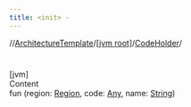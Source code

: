 ```yaml
---
title: <init> -
---
```

//[ArchitectureTemplate](../../index.md)/[[jvm root]](../index.md)/[CodeHolder](index.md)/[<init>](-init-.md)



# <init>  
[jvm]  
Content  
fun [<init>](-init-.md)(region: [Region](../../regions/-region/index.md), code: [Any](https://kotlinlang.org/api/latest/jvm/stdlib/kotlin/-any/index.html), name: [String](https://kotlinlang.org/api/latest/jvm/stdlib/kotlin/-string/index.html))  



